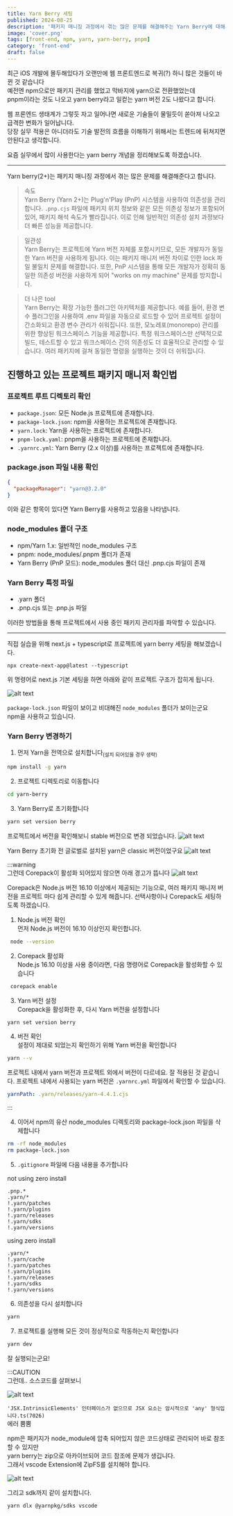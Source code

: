 ```yaml
---
title: Yarn Berry 세팅
published: 2024-08-25
description: '패키지 매니징 과정에서 겪는 많은 문제를 해결해주는 Yarn Berry에 대해서 알아보자'
image: 'cover.png'
tags: [front-end, npm, yarn, yarn-berry, pnpm]
category: 'front-end'
draft: false 
---
```


최근 iOS 개발에 몰두해있다가 오랜만에 웹 프론트엔드로 복귀(?) 하니 많은 것들이 바뀐 것 같습니다  
예전엔 npm으로만 패키지 관리를 했었고 막바지에 yarn으로 전환했었는데  
pnpm이라는 것도 나오고 yarn berry라고 일컫는 yarn 버전 2도 나왔다고 합니다.  

웹 프론엔드 생태계가 그렇듯 자고 일어나면 새로운 기술들이 물밀듯이 쏟아져 나오고 급격한 변화가 일어납니다.  
당장 실무 적용은 아니더라도 기술 발전의 흐름을 이해하기 위해서는 트렌드에 뒤쳐지면 안된다고 생각합니다.

요즘 실무에서 많이 사용한다는 yarn berry 개념을 정리해보도록 하겠습니다.  

---

Yarn berry(2+)는 패키지 매니징 과정에서 겪는 많은 문제를 해결해준다고 합니다.  

> 속도  
> Yarn Berry (Yarn 2+)는 Plug'n'Play (PnP) 시스템을 사용하여 의존성을 관리합니다. `.pnp.cjs` 파일에 패키지 위치 정보와 같은 모든 의존성 정보가 포함되어 있어, 패키지 해석 속도가 빨라집니다. 이로 인해 일반적인 의존성 설치 과정보다 더 빠른 성능을 제공합니다.

> 일관성  
> Yarn Berry는 프로젝트에 Yarn 버전 자체를 포함시키므로, 모든 개발자가 동일한 Yarn 버전을 사용하게 됩니다. 이는 패키지 매니저 버전 차이로 인한 lock 파일 불일치 문제를 해결합니다. 또한, PnP 시스템을 통해 모든 개발자가 정확히 동일한 의존성 버전을 사용하게 되어 "works on my machine" 문제를 방지합니다.

> 더 나은 tool  
> Yarn Berry는 확장 가능한 플러그인 아키텍처를 제공합니다. 예를 들어, 환경 변수 플러그인을 사용하여 .env 파일을 자동으로 로드할 수 있어 프로젝트 설정이 간소화되고 환경 변수 관리가 쉬워집니다. 또한, 모노레포(monorepo) 관리를 위한 향상된 워크스페이스 기능을 제공합니다. 특정 워크스페이스만 선택적으로 빌드, 테스트할 수 있고 워크스페이스 간의 의존성도 더 효율적으로 관리할 수 있습니다. 여러 패키지에 걸쳐 동일한 명령을 실행하는 것이 더 쉬워집니다.

## 진행하고 있는 프로젝트 패키지 매니저 확인법
### 프로젝트 루트 디렉토리 확인
- `package.json`:  모든 Node.js 프로젝트에 존재합니다.
- `package-lock.json`:  npm을 사용하는 프로젝트에 존재합니다.
- `yarn.lock`: Yarn을 사용하는 프로젝트에 존재합니다.
- `pnpm-lock.yaml`: pnpm을 사용하는 프로젝트에 존재합니다.
- `.yarnrc.yml`: Yarn Berry (2.x 이상)를 사용하는 프로젝트에 존재합니다.

### package.json 파일 내용 확인
```json
{
  "packageManager": "yarn@3.2.0"
}
```
이와 같은 항목이 있다면 Yarn Berry를 사용하고 있음을 나타냅니다.


### node_modules 폴더 구조
- npm/Yarn 1.x: 일반적인 node_modules 구조
- pnpm: node_modules/.pnpm 폴더가 존재
- Yarn Berry (PnP 모드): node_modules 폴더 대신 .pnp.cjs 파일이 존재

### Yarn Berry 특정 파일
- .yarn 폴더
- .pnp.cjs 또는 .pnp.js 파일  

이러한 방법들을 통해 프로젝트에서 사용 중인 패키지 관리자를 파악할 수 있습니다.

---

직접 실습을 위해 next.js + typescript로 프로젝트에 yarn berry 세팅을 해보겠습니다.
```shell
npx create-next-app@latest --typescript
```
위 명령어로 next.js 기본 세팅을 하면 아래와 같이 프로젝트 구조가 잡히게 됩니다.

![alt text](folder_structure.png)

`package-lock.json` 파일이 보이고 비대해진 `node_modules` 폴더가 보이는군요  
npm을 사용하고 있습니다.

### Yarn Berry 변경하기

1. 먼저 Yarn을 전역으로 설치합니다<sub>(설치 되어있을 경우 생략)</sub>

```bash
npm install -g yarn
```

2. 프로젝트 디렉토리로 이동합니다

```bash
cd yarn-berry
```

3. Yarn Berry로 초기화합니다

```bash
yarn set version berry
```

프로젝트에서 버전을 확인해보니 stable 버전으로 변경 되었습니다.
![alt text](image-1.png)

Yarn Berry 초기화 전 글로벌로 설치된 yarn은 classic 버전이었구요
![alt text](image.png)

:::warning  
그런데 Corepack이 활성화 되어있지 않으면 아래 경고가 뜹니다
![alt text](image-2.png)

Corepack은 Node.js 버전 16.10 이상에서 제공되는 기능으로, 여러 패키지 매니저 버전을 프로젝트 마다 쉽게 관리할 수 있게 해줍니다. 선택사항이나 Corepack도 세팅하도록 하겠습니다.

1. Node.js 버전 확인  
  먼저 Node.js 버전이 16.10 이상인지 확인합니다.
```bash
 node --version
 ```
2. Corepack 활성화  
  Node.js 16.10 이상을 사용 중이라면, 다음 명령어로 Corepack을 활성화할 수 있습니다
```bash
 corepack enable
 ```

3. Yarn 버전 설정  
  Corepack을 활성화한 후, 다시 Yarn 버전을 설정합니다
```bash
yarn set version berry
```
>
4. 버전 확인  
  설정이 제대로 되었는지 확인하기 위해 Yarn 버전을 확인합니다  
```bash
yarn --v
```
프로젝트 내에서 yarn 버전과 프로젝트 외에서 버전이 다르네요. 잘 적용된 것 같습니다.
프로젝트 내에서 사용되는 yarn 버전은 `.yarnrc.yml` 파일에서 확인할 수 있습니다.
```yml
yarnPath: .yarn/releases/yarn-4.4.1.cjs
```
:::
   
4. 이어서 npm의 유산 node_modules 디렉토리와 package-lock.json 파일을 삭제합니다
```bash
rm -rf node_modules
rm package-lock.json
```

5. `.gitignore` 파일에 다음 내용을 추가합니다  

not using zero install
```
.pnp.*
.yarn/*
!.yarn/patches
!.yarn/plugins
!.yarn/releases
!.yarn/sdks
!.yarn/versions
```

using zero install
```
.yarn/*
!.yarn/cache
!.yarn/patches
!.yarn/plugins
!.yarn/releases
!.yarn/sdks
!.yarn/versions
```

6. 의존성을 다시 설치합니다

```bash
yarn
```

7. 프로젝트를 실행해 모든 것이 정상적으로 작동하는지 확인합니다

```bash
yarn dev
```

잘 실행되는군요!

:::CAUTION  
그런데.. 소스코드를 살펴보니

![alt text](image-3.png)

`'JSX.IntrinsicElements' 인터페이스가 없으므로 JSX 요소는 암시적으로 'any' 형식입니다.ts(7026)`  
에러 뿜뿜

npm은 패키지가 node_module에 압축 되어있지 않은 코드상태로 관리되어 바로 참조할 수 있지만   
yarn berry는 zip으로 아카이브되어 코드 참조에 문제가 생깁니다.  
그래서 vscode Extension에 ZipFS를 설치해야 합니다.

![alt text](image-4.png)

그리고 sdk까지 같이 설치합니다.
```bash
yarn dlx @yarnpkg/sdks vscode
```